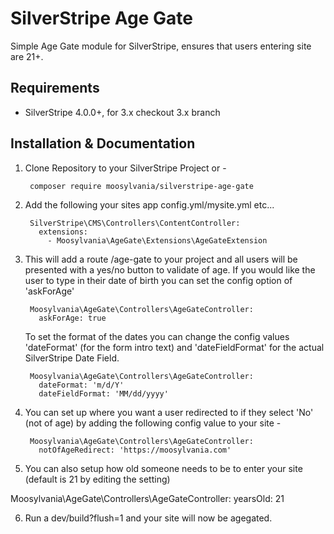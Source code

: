 SilverStripe Age Gate
=====================

Simple Age Gate module for SilverStripe, ensures that users entering site are 21+.

## Requirements

* SilverStripe 4.0.0+, for 3.x checkout 3.x branch


## Installation & Documentation

1. Clone Repository to your SilverStripe Project or -

        composer require moosylvania/silverstripe-age-gate

2. Add the following your sites app config.yml/mysite.yml etc...

        SilverStripe\CMS\Controllers\ContentController:
          extensions:
            - Moosylvania\AgeGate\Extensions\AgeGateExtension

3. This will add a route /age-gate to your project and all users will be presented with a yes/no button to validate of age.  If you would like the user to type in their date of birth you can set the config option of 'askForAge'

        Moosylvania\AgeGate\Controllers\AgeGateController:
          askForAge: true

    To set the format of the dates you can change the config values 'dateFormat' (for the form intro text) and 'dateFieldFormat' for the actual SilverStripe Date Field.

        Moosylvania\AgeGate\Controllers\AgeGateController:
          dateFormat: 'm/d/Y'
          dateFieldFormat: 'MM/dd/yyyy'

4. You can set up where you want a user redirected to if they select 'No' (not of age) by adding the following config value to your site -

        Moosylvania\AgeGate\Controllers\AgeGateController:
          notOfAgeRedirect: 'https://moosylvania.com'

5. You can also setup how old someone needs to be to enter your site (default is 21 by editing the setting)

Moosylvania\AgeGate\Controllers\AgeGateController:
  yearsOld: 21

6. Run a dev/build?flush=1 and your site will now be agegated.
